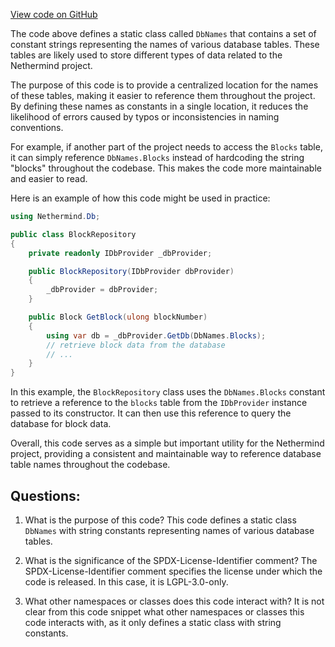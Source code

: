 [View code on GitHub](https://github.com/nethermindeth/nethermind/Nethermind.Db/DbNames.cs)

The code above defines a static class called `DbNames` that contains a set of constant strings representing the names of various database tables. These tables are likely used to store different types of data related to the Nethermind project.

The purpose of this code is to provide a centralized location for the names of these tables, making it easier to reference them throughout the project. By defining these names as constants in a single location, it reduces the likelihood of errors caused by typos or inconsistencies in naming conventions.

For example, if another part of the project needs to access the `Blocks` table, it can simply reference `DbNames.Blocks` instead of hardcoding the string "blocks" throughout the codebase. This makes the code more maintainable and easier to read.

Here is an example of how this code might be used in practice:

```csharp
using Nethermind.Db;

public class BlockRepository
{
    private readonly IDbProvider _dbProvider;

    public BlockRepository(IDbProvider dbProvider)
    {
        _dbProvider = dbProvider;
    }

    public Block GetBlock(ulong blockNumber)
    {
        using var db = _dbProvider.GetDb(DbNames.Blocks);
        // retrieve block data from the database
        // ...
    }
}
```

In this example, the `BlockRepository` class uses the `DbNames.Blocks` constant to retrieve a reference to the `blocks` table from the `IDbProvider` instance passed to its constructor. It can then use this reference to query the database for block data.

Overall, this code serves as a simple but important utility for the Nethermind project, providing a consistent and maintainable way to reference database table names throughout the codebase.
## Questions: 
 1. What is the purpose of this code?
   This code defines a static class `DbNames` with string constants representing names of various database tables.

2. What is the significance of the SPDX-License-Identifier comment?
   The SPDX-License-Identifier comment specifies the license under which the code is released. In this case, it is LGPL-3.0-only.

3. What other namespaces or classes does this code interact with?
   It is not clear from this code snippet what other namespaces or classes this code interacts with, as it only defines a static class with string constants.